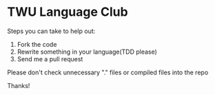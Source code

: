 # TWU Language Club

Steps you can take to help out:

1. Fork the code
2. Rewrite something in your language(TDD please)
3. Send me a pull request

Please don't check unnecessary "." files or compiled files into the repo

Thanks!
